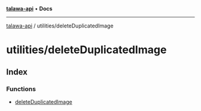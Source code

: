 [**talawa-api**](../../README.md) • **Docs**

***

[talawa-api](../../modules.md) / utilities/deleteDuplicatedImage

# utilities/deleteDuplicatedImage

## Index

### Functions

- [deleteDuplicatedImage](functions/deleteDuplicatedImage.md)
